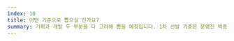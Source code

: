 ```yaml
---
index: 10
title: 어떤 기준으로 뽑으실 건가요?
summary: 기획과 개발 두 부분을 다 고려해 뽑을 예정입니다. 1차 선발 기준은 운영진 박종현님 브런치에 있습니다. Members에 들어가 박종현님의 브런치 아이콘을 클릭해주세요!
---
```



